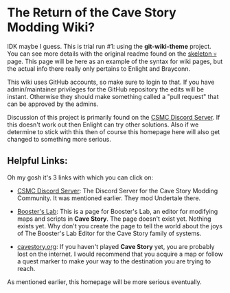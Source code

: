 # The Return of the Cave Story Modding Wiki?

IDK maybe I guess. This is trial run #1: using the **git-wiki-theme** project. You can see more details with the original readme found on the [skeleton 💀](skeleton) page. This page will be here as an example of the syntax for wiki pages, but the actual info there really only pertains to Enlight and Brayconn.

This wiki uses GitHub accounts, so make sure to login to that. If you have admin/maintainer privileges for the GitHub repository the edits will be instant. Otherwise they should make something called a "pull request" that can be approved by the admins.

Discussion of this project is primarily found on the [CSMC Discord Server](https://discord.gg/xRsWpz6). If this doesn't work out then Enlight can try other solutions. Also if we determine to stick with this then of course this homepage here will also get changed to something more serious.

## Helpful Links:

Oh my gosh it's 3 links with which you can click on:

- [CSMC Discord Server](https://discord.gg/xRsWpz6): The Discord Server for the Cave Story Modding Community. It was mentioned earlier. They mod Undertale there.

- [Booster's Lab](boosters-lab): This is a page for Booster's Lab, an editor for modifying maps and scripts in **Cave Story**. The page doesn't exist yet. Nothing exists yet. Why don't you create the page to tell the world about the joys of The Booster's Lab Editor for the Cave Story family of systems.

- [cavestory.org](https://cavestory.org): If you haven't played **Cave Story** yet, you are probably lost on the internet. I would recommend that you acquire a map or follow a quest marker to make your way to the destination you are trying to reach.

As mentioned earlier, this homepage will be more serious eventually.
